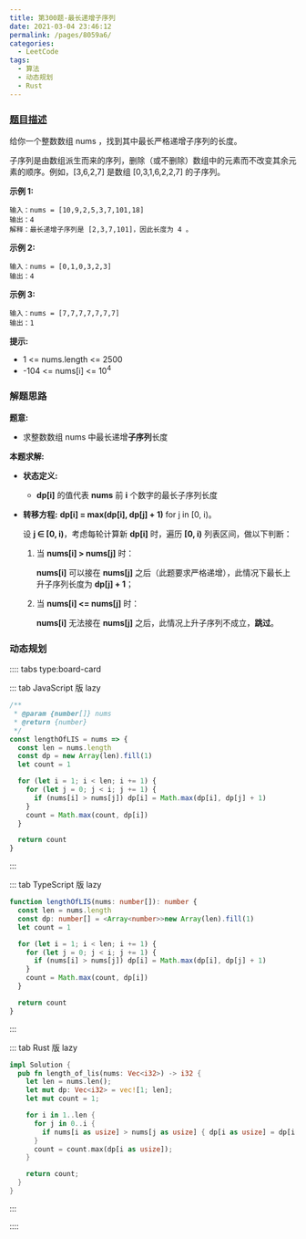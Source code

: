 ```yaml
---
title: 第300题-最长递增子序列
date: 2021-03-04 23:46:12
permalink: /pages/8059a6/
categories:
  - LeetCode
tags:
  - 算法
  - 动态规划
  - Rust
---
```


### [题目描述](https://leetcode-cn.com/problems/longest-increasing-subsequence/)

给你一个整数数组 <span class="span-shadow">nums</span> ，找到其中最长严格递增子序列的长度。

子序列是由数组派生而来的序列，删除（或不删除）数组中的元素而不改变其余元素的顺序。例如，<span class="span-shadow">[3,6,2,7]</span> 是数组 <span class="span-shadow">[0,3,1,6,2,2,7]</span> 的子序列。

<!-- more -->

**示例 1:**

```
输入：nums = [10,9,2,5,3,7,101,18]
输出：4
解释：最长递增子序列是 [2,3,7,101]，因此长度为 4 。
```

**示例 2:**

```
输入：nums = [0,1,0,3,2,3]
输出：4
```

**示例 3:**

```
输入：nums = [7,7,7,7,7,7,7]
输出：1
```

**提示:**

- <span class="span-shadow">1 <= nums.length <= 2500</span>
- <span class="span-shadow">-104 <= nums[i] <= 10<sup>4</sup></span>

### 解题思路

**题意:**

- 求整数数组 nums 中最长递增**子序列**长度

**本题求解:**

- **状态定义:**

  - **dp[i]** 的值代表 **nums** 前 **i** 个数字的最长子序列长度

- **转移方程:** **dp[i] = max(dp[i], dp[j] + 1)** <span  class="span-shadow">for j in [0, i)</span>。

  设 **j ∈ [0, i)**，考虑每轮计算新 **dp[i]** 时，遍历 **[0, i)** 列表区间，做以下判断：

  1. 当 **nums[i] > nums[j]** 时：

     **nums[i]** 可以接在 **nums[j]** 之后（此题要求严格递增），此情况下最长上升子序列长度为 **dp[j] + 1**；

  2. 当 **nums[i] <= nums[j]** 时：

     **nums[i]** 无法接在 **nums[j]** 之后，此情况上升子序列不成立，**跳过**。

### 动态规划

:::: tabs type:board-card

::: tab JavaScript 版 lazy

```JavaScript
/**
 * @param {number[]} nums
 * @return {number}
 */
const lengthOfLIS = nums => {
  const len = nums.length
  const dp = new Array(len).fill(1)
  let count = 1

  for (let i = 1; i < len; i += 1) {
    for (let j = 0; j < i; j += 1) {
      if (nums[i] > nums[j]) dp[i] = Math.max(dp[i], dp[j] + 1)
    }
    count = Math.max(count, dp[i])
  }

  return count
}
```

:::

::: tab TypeScript 版 lazy

```TypeScript
function lengthOfLIS(nums: number[]): number {
  const len = nums.length
  const dp: number[] = <Array<number>>new Array(len).fill(1)
  let count = 1

  for (let i = 1; i < len; i += 1) {
    for (let j = 0; j < i; j += 1) {
      if (nums[i] > nums[j]) dp[i] = Math.max(dp[i], dp[j] + 1)
    }
    count = Math.max(count, dp[i])
  }

  return count
}
```

:::

::: tab Rust 版 lazy

```Rust
impl Solution {
  pub fn length_of_lis(nums: Vec<i32>) -> i32 {
    let len = nums.len();
    let mut dp: Vec<i32> = vec![1; len];
    let mut count = 1;

    for i in 1..len {
      for j in 0..i {
        if nums[i as usize] > nums[j as usize] { dp[i as usize] = dp[i as usize].max(dp[j as usize] + 1); }
      }
      count = count.max(dp[i as usize]);
    }

    return count;
  }
}
```

:::

::::

